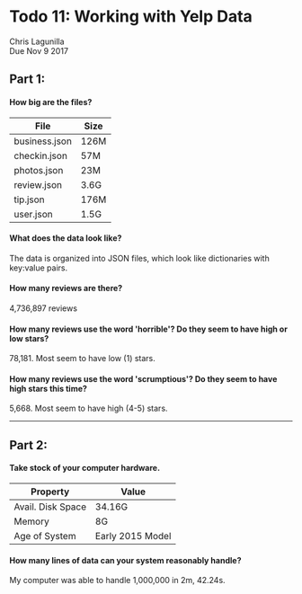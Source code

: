 # Todo 11: Working with Yelp Data
 Chris Lagunilla  
 Due Nov 9 2017

## Part 1:

#### How big are the files?
| File          | Size |
| ------------- | ---- |
| business.json | 126M |
| checkin.json  | 57M  |
| photos.json   | 23M  |
| review.json   | 3.6G |
| tip.json      | 176M |
| user.json     | 1.5G |

#### What does the data look like?
The data is organized into JSON files, which look like dictionaries with key:value pairs.

#### How many reviews are there?
4,736,897 reviews

#### How many reviews use the word 'horrible'? Do they seem to have high or low stars?
78,181. Most seem to have low (1) stars.

#### How many reviews use the word 'scrumptious'? Do they seem to have high stars this time?
5,668. Most seem to have high (4-5) stars.

---

## Part 2:

#### Take stock of your computer hardware.
| Property      | Value |
| ------------- | ----- |
| Avail. Disk Space    | 34.16G |
| Memory               | 8G     |
| Age of System        | Early 2015 Model |

#### How many lines of data can your system reasonably handle?
My computer was able to handle 1,000,000 in 2m, 42.24s.
